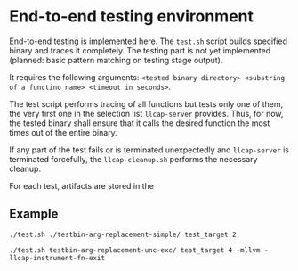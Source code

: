 # End-to-end testing environment

End-to-end testing is implemented here. The `test.sh` script builds specified binary and traces it completely. The testing part is not yet implemented (planned: basic pattern matching on testing stage output).

It requires the following arguments: `<tested binary directory> <substring of a functino name> <timeout in seconds>`.

The test script performs tracing of all functions but tests only one of them, the very first one in the selection list `llcap-server` provides. Thus, for now, the tested binary shall ensure that it calls the desired function the most times out of the entire binary.

If any part of the test fails or is terminated unexpectedly and `llcap-server` is terminated forcefully, the `llcap-cleanup.sh` performs the necessary cleanup.

For each test, artifacts are stored in the 

## Example

`./test.sh ./testbin-arg-replacement-simple/ test_target 2`

`./test.sh testbin-arg-replacement-unc-exc/ test_target 4 -mllvm -llcap-instrument-fn-exit`